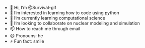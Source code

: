 - 👋 Hi, I’m @Survival-gif
- 👀 I’m interested in learning how to code using python
- 🌱 I’m currently learning computational science
- 💞️ I’m looking to collaborate on nuclear modeling and simulation
- 📫 How to reach me through email
- 😄 Pronouns: he
- ⚡ Fun fact: smile

<!---
Survival-gif/Survival-gif is a ✨ special ✨ repository because its `README.md` (this file) appears on your GitHub profile.
You can click the Preview link to take a look at your changes.
--->
